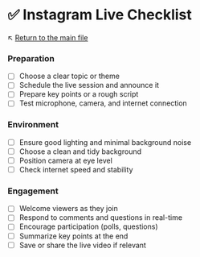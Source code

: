 # ✅ Instagram Live Checklist

↖️ [Return to the main file](../README.md)

### Preparation
- [ ] Choose a clear topic or theme
- [ ] Schedule the live session and announce it
- [ ] Prepare key points or a rough script
- [ ] Test microphone, camera, and internet connection

### Environment
- [ ] Ensure good lighting and minimal background noise
- [ ] Choose a clean and tidy background
- [ ] Position camera at eye level
- [ ] Check internet speed and stability

### Engagement
- [ ] Welcome viewers as they join
- [ ] Respond to comments and questions in real-time
- [ ] Encourage participation (polls, questions)
- [ ] Summarize key points at the end
- [ ] Save or share the live video if relevant
